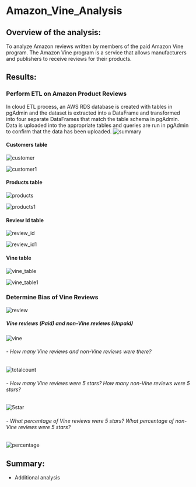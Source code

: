 # Amazon_Vine_Analysis
## Overview of the analysis:
To analyze Amazon reviews written by members of the paid Amazon Vine program. The Amazon Vine program is a service that allows manufacturers and publishers to receive reviews for their products.
## Results:

### Perform ETL on Amazon Product Reviews

 In cloud ETL process,  an AWS RDS database is created with tables in pgAdmin and the dataset is extracted into a DataFrame and transformed into four separate DataFrames that match the table schema in pgAdmin. Data is uploaded  into the appropriate tables and queries are run in pgAdmin to confirm that the data has been uploaded.
![summary](https://user-images.githubusercontent.com/84524153/134749273-e873d01e-22e7-4fbe-9f9b-ba4e8a25d971.png)

#### Customers table
![customer](https://user-images.githubusercontent.com/84524153/134749289-a2d358c2-cbde-41ba-999f-c7117e0e91cd.png)

![customer1](https://user-images.githubusercontent.com/84524153/134749291-2cffd8ef-d8d2-4514-b7f8-fbfdad8817a8.png)

#### Products table
![products](https://user-images.githubusercontent.com/84524153/134749296-5954b1b6-2ddd-48e4-bba6-9273600eb867.png)

![products1](https://user-images.githubusercontent.com/84524153/134749298-2a391f03-31b0-46fb-ac2c-de9c45fcc209.png)

#### Review Id table
![review_id](https://user-images.githubusercontent.com/84524153/134749312-35c25222-849b-4de5-aa73-3248f777d487.png)

![review_id1](https://user-images.githubusercontent.com/84524153/134749315-5f7c51ad-af14-4c26-8e2d-50f027f7db27.png)

#### Vine table
![vine_table](https://user-images.githubusercontent.com/84524153/134749323-15db4c43-995b-43a7-9268-1d0d47781227.png)

![vine_table1](https://user-images.githubusercontent.com/84524153/134749328-da772e1c-04ab-4a56-8fac-f2acca71a014.png)


### Determine Bias of Vine Reviews
![review](https://user-images.githubusercontent.com/84524153/134742201-d8489892-c3a5-482e-b5ca-81cd98d3efdd.png) 
##### Vine reviews (Paid) and non-Vine reviews (Unpaid)
![vine](https://user-images.githubusercontent.com/84524153/134742213-e7b61c40-b696-4f9b-8ea1-6b8594159980.png)

###### - How many Vine reviews and non-Vine reviews were there?

![totalcount](https://user-images.githubusercontent.com/84524153/134751145-fa0a3f43-6cde-4c38-baa1-a949dcf1f24b.png)

###### - How many Vine reviews were 5 stars? How many non-Vine reviews were 5 stars?

![5star](https://user-images.githubusercontent.com/84524153/134751383-8b9143f6-a1af-4972-879d-7a256667134b.png)

###### - What percentage of Vine reviews were 5 stars? What percentage of non-Vine reviews were 5 stars?

![percentage](https://user-images.githubusercontent.com/84524153/134751019-17725bd7-1f11-430d-9639-71090b44ec43.png)



## Summary: 
- Additional analysis
